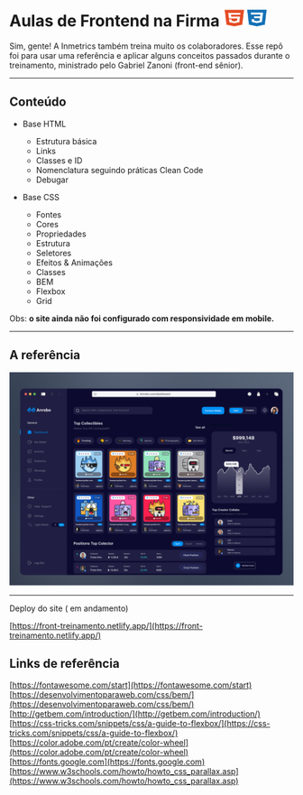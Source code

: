 # Aulas de Frontend na Firma <img alt="logo html5" height="30" width="40" src="https://raw.githubusercontent.com/devicons/devicon/master/icons/html5/html5-plain.svg"/><img  alt="logo css3" height="30" width="40" src="https://raw.githubusercontent.com/devicons/devicon/master/icons/css3/css3-plain.svg"/>

Sim, gente! A Inmetrics também treina muito os colaboradores.
Esse repô foi para usar uma referência e aplicar alguns conceitos passados durante o treinamento, ministrado pelo Gabriel Zanoni (front-end sênior).

---

## Conteúdo

- Base HTML

  - Estrutura básica
  - Links
  - Classes e ID
  - Nomenclatura seguindo práticas Clean Code
  - Debugar

- Base CSS
  - Fontes
  - Cores
  - Propriedades
  - Estrutura
  - Seletores
  - Efeitos & Animações
  - Classes
  - BEM
  - Flexbox
  - Grid

Obs: <strong>o site ainda não foi configurado com responsividade em mobile.</strong>

---

## A referência

<img src=".\images\layout-image.png">

---

Deploy do site ( em andamento)

[https://front-treinamento.netlify.app/](https://front-treinamento.netlify.app/)

## Links de referência

[https://fontawesome.com/start](https://fontawesome.com/start)
<br/>
[https://desenvolvimentoparaweb.com/css/bem/](https://desenvolvimentoparaweb.com/css/bem/)
<br/>
[http://getbem.com/introduction/](http://getbem.com/introduction/)
<br/>
[https://css-tricks.com/snippets/css/a-guide-to-flexbox/](https://css-tricks.com/snippets/css/a-guide-to-flexbox/)
<br/>
[https://color.adobe.com/pt/create/color-wheel](https://color.adobe.com/pt/create/color-wheel)
<br/>
[https://fonts.google.com](https://fonts.google.com)
<br/>
[https://www.w3schools.com/howto/howto_css_parallax.asp](https://www.w3schools.com/howto/howto_css_parallax.asp)
